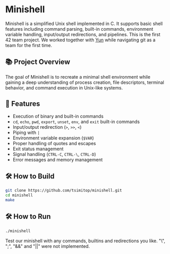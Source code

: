 # Minishell

Minishell is a simplified Unix shell implemented in C. It supports basic shell features including command parsing, built-in commands, environment variable handling, input/output redirections, and pipelines. This is the first 42 team project. We worked together with [Yun](https://github.com/unow0517) while navigating git as a team for the first time.

## 📚 Project Overview

The goal of Minishell is to recreate a minimal shell environment while gaining a deep understanding of process creation, file descriptors, terminal behavior, and command execution in Unix-like systems.

## 🚀 Features

- Execution of binary and built-in commands
- `cd`, `echo`, `pwd`, `export`, `unset`, `env`, and `exit` built-in commands
- Input/output redirection (`>`, `>>`, `<`)
- Piping with `|`
- Environment variable expansion (`$VAR`)
- Proper handling of quotes and escapes
- Exit status management
- Signal handling (`CTRL-C`, `CTRL-\`, `CTRL-D`)
- Error messages and memory management

## 🛠️ How to Build

```bash
git clone https://github.com/tsimitop/minishell.git
cd minishell
make
```
## 🛠️ How to Run

```bash
./minishell
```
Test our minishell with any commands, builtins and redirections you like.
"\\",   ";",   "&&"   and   "||" were not implemented.
